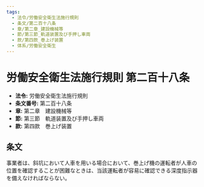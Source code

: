 ```yaml
---
tags:
  - 法令/労働安全衛生法施行規則
  - 条文/第二百十八条
  - 章/第二章_建設機械等
  - 節/第三節_軌道装置及び手押し車両
  - 款/第四款_巻上げ装置
  - 体系/労働安全衛生
---
```

# 労働安全衛生法施行規則 第二百十八条

- **法令:** 労働安全衛生法施行規則
- **条文番号:** 第二百十八条
- **章:** 第二章　建設機械等
- **節:** 第三節　軌道装置及び手押し車両
- **款:** 第四款　巻上げ装置

## 条文
事業者は、斜坑において人車を用いる場合において、巻上げ機の運転者が人車の位置を確認することが困難なときは、当該運転者が容易に確認できる深度指示器を備えなければならない。

